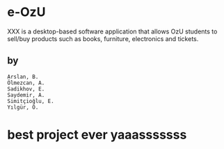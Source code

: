 # e-OzU

XXX is a desktop-based software application that allows OzU students to sell/buy products such as books, furniture, electronics and tickets.

## by 
    Arslan, B.
    Ölmezcan, A.
    Sadikhov, E.
    Saydemir, A.
    Simitçioğlu, E.
    Yılgür, Ö.
 
# best project ever yaaasssssss
